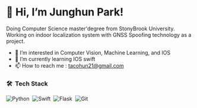 # 👋 Hi, I’m Junghun Park!
Doing Computer Science master'degree from StonyBrook University.
Working on indoor localization system with GNSS Spoofing technology as a project.
- 👀 I’m interested in Computer Vision, Machine Learning, and IOS
- 🌱 I’m currently learning IOS swift
- 📫 How to reach me : tacohun21@gmail.com

### 🛠 &nbsp;Tech Stack

![Python](https://img.shields.io/badge/-Python-05122A?style=flat&logo=python)&nbsp;
![Swift](https://img.shields.io/badge/-Switf-05122A?style=flat&logo=swift)&nbsp;
![Flask](https://img.shields.io/badge/-Flask-05122A?style=flat&logo=flask)&nbsp;
![Git](https://img.shields.io/badge/-Git-05122A?style=flat&logo=git)&nbsp;

<!---
Tacohun/Tacohun is a ✨ special ✨ repository because its `README.md` (this file) appears on your GitHub profile.
You can click the Preview link to take a look at your changes.
--->

